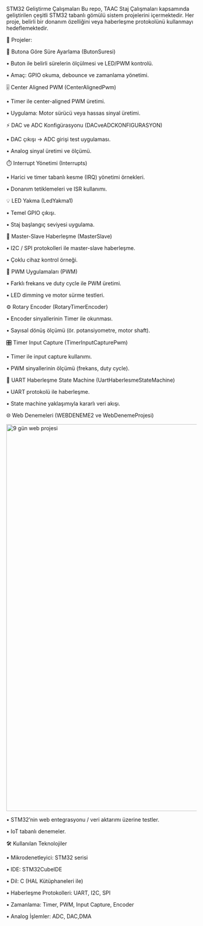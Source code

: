 STM32 Geliştirme Çalışmaları
Bu repo, TAAC Staj Çalışmaları kapsamında geliştirilen çeşitli STM32 tabanlı gömülü sistem projelerini içermektedir. Her proje, belirli bir donanım özelliğini veya haberleşme protokolünü kullanmayı hedeflemektedir.

📂 Projeler:


🔘 Butona Göre Süre Ayarlama (ButonSuresi)

•	Buton ile belirli sürelerin ölçülmesi ve LED/PWM kontrolü.

•	Amaç: GPIO okuma, debounce ve zamanlama yönetimi.

🎚️ Center Aligned PWM (CenterAlignedPwm)

•	Timer ile center-aligned PWM üretimi.

•	Uygulama: Motor sürücü veya hassas sinyal üretimi.

⚡ DAC ve ADC Konfigürasyonu (DACveADCKONFIGURASYON)

•	DAC çıkışı → ADC girişi test uygulaması.

•	Analog sinyal üretimi ve ölçümü.

⏱️ Interrupt Yönetimi (Interrupts)

•	Harici ve timer tabanlı kesme (IRQ) yönetimi örnekleri.

•	Donanım tetiklemeleri ve ISR kullanımı.

💡 LED Yakma (LedYakma1)

•	Temel GPIO çıkışı.

•	Staj başlangıç seviyesi uygulama.

🔗 Master-Slave Haberleşme (MasterSlave)

•	I2C / SPI protokolleri ile master-slave haberleşme.

•	Çoklu cihaz kontrol örneği.

📡 PWM Uygulamaları (PWM)

•	Farklı frekans ve duty cycle ile PWM üretimi.

•	LED dimming ve motor sürme testleri.

⚙️ Rotary Encoder (RotaryTimerEncoder)

•	Encoder sinyallerinin Timer ile okunması.

•	Sayısal dönüş ölçümü (ör. potansiyometre, motor shaft).

🎛️ Timer Input Capture (TimerInputCapturePwm)

•	Timer ile input capture kullanımı.

•	PWM sinyallerinin ölçümü (frekans, duty cycle).

🔄 UART Haberleşme State Machine (UartHaberlesmeStateMachine)

•	UART protokolü ile haberleşme.

•	State machine yaklaşımıyla kararlı veri akışı.

🌐 Web Denemeleri (WEBDENEME2 ve WebDenemeProjesi)

<img width="1919" height="1020" alt="9 gün web projesi" src="https://github.com/user-attachments/assets/7fb608cc-e3b7-412c-9b31-62cc08552340" />


•	STM32’nin web entegrasyonu / veri aktarımı üzerine testler.

•	IoT tabanlı denemeler.

🛠️ Kullanılan Teknolojiler

•	Mikrodenetleyici: STM32 serisi

•	IDE: STM32CubeIDE

•	Dil: C (HAL Kütüphaneleri ile)

•	Haberleşme Protokolleri: UART, I2C, SPI

•	Zamanlama: Timer, PWM, Input Capture, Encoder

•	Analog İşlemler: ADC, DAC,DMA
